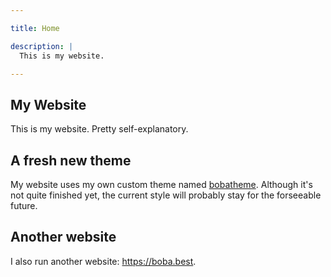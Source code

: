 ```yaml
---

title: Home

description: |
  This is my website.

---
```


## My Website

This is my website. Pretty self-explanatory.

## A fresh new theme

My website uses my own custom theme named
[bobatheme](https://github.com/BBaoVanC/bobatheme). Although it's not quite
finished yet, the current style will probably stay for the forseeable future.

## Another website

I also run another website: https://boba.best.
